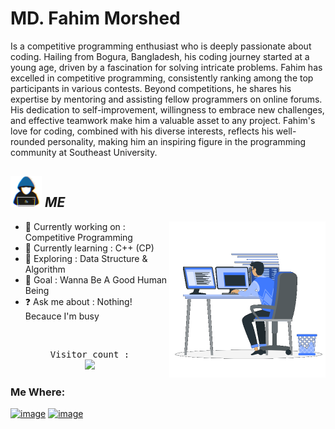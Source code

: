 <h1 color="white">MD. Fahim Morshed</h1>
<p font-size="20px" >Is a competitive programming enthusiast who is deeply passionate about coding. Hailing from Bogura, Bangladesh, his coding journey started at a young age, driven by a fascination for solving intricate problems. 
Fahim has excelled in competitive programming, consistently ranking among the top participants in various contests. Beyond competitions, he shares his expertise by mentoring and assisting fellow programmers on online forums. 
His dedication to self-improvement, willingness to embrace new challenges, and effective teamwork make him a valuable asset to any project. Fahim's love for coding, combined with his diverse interests, reflects his well-rounded personality, making him an inspiring figure in the programming community at Southeast University.</p>
	
## <picture><img src = "https://github.com/0xAbdulKhalid/0xAbdulKhalid/raw/main/assets/mdImages/about_me.gif" width = 50px></picture> *ME*
<picture> <img align="right" src="https://github.com/0xAbdulKhalid/0xAbdulKhalid/raw/main/assets/mdImages/Right_Side.gif" width = 250px></picture>

- 🔭 Currently working on : Competitive Programming
- 📖 Currently learning   : C++ (CP)
- 🤔 Exploring            : Data Structure & Algorithm
- 🥅 Goal                 : Wanna Be A Good Human Being
- ❓ Ask me about         : Nothing! Becauce I'm busy

<br/>

<samp>
    <p align="center"> 
        Visitor count : <br>
        <img src="https://profile-counter.glitch.me/ahm-fahim/count.svg" />
    </p>
</samp>


### Me Where:
[![image](https://img.shields.io/badge/LinkedIn-0077B5?style=for-the-badge&logo=linkedin&logoColor=white)][linkedin]
[![image](https://img.shields.io/badge/Facebook-036ce4?style=for-the-badge&logo=Facebook&logoColor=white)][facebook]

<!-- social links here -->
[facebook]:https://www.facebook.com/ahm.fahimmorshed
[linkedin]:https://www.linkedin.com/in/md-fahim-morshed-5b2126233/

